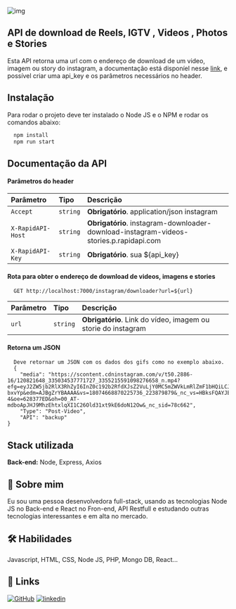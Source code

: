 ![img](back-end/src/assets/instagram.jpg)
## API de download de Reels, IGTV , Videos , Photos e Stories

Esta API retorna uma url com o endereço de download de um video, imagem ou story do instagram, a documentação está disponíel nesse [link](https://rapidapi.com/maatootz/api/instagram-downloader-download-instagram-videos-stories/), e possível criar uma api_key e os parâmetros necessários no header. 

## Instalação

Para rodar o projeto deve ter instalado o Node JS e o NPM e rodar os comandos abaixo:

```bash
  npm install 
  npm run start
```

## Documentação da API
#### Parâmetros do header

| Parâmetro   | Tipo       | Descrição                                             |
| :---------- | :--------- | :---------------------------------------------------- |
| `Accept`          | `string` | **Obrigatório**. application/json instagram |
| `X-RapidAPI-Host` | `string` | **Obrigatório**. instagram-downloader-download-instagram-videos-stories.p.rapidapi.com        |
| `X-RapidAPI-Key`  | `string` | **Obrigatório**. sua ${api_key}             |

#### Rota para obter o endereço de download de videos, imagens e stories
```
  GET http://localhost:7000/instagram/downloader?url=${url}
```
| Parâmetro   | Tipo       | Descrição                                             |
| :---------- | :--------- | :---------------------------------------------------- |
| `url` | `string` | **Obrigatório**. Link do vídeo, imagem ou storie do instagram |
#### Retorna um JSON

```
  Deve retornar um JSON com os dados dos gifs como no exemplo abaixo.
  {
    "media": "https://scontent.cdninstagram.com/v/t50.2886-16/120821648_335034537771727_3355215591098276658_n.mp4?efg=eyJ2ZW5jb2RlX3RhZyI6InZ0c192b2RfdXJsZ2VuLjY0MC5mZWVkLmRlZmF1bHQiLCJxZV9ncm91cHMiOiJbXCJpZ193ZWJfZGVsaXZlcnlfdnRzX290ZlwiXSJ9&_nc_ht=scontent.cdninstagram.com&_nc_cat=107&_nc_ohc=orLPgx6xj44AX-bxvYp&edm=AJBgZrYBAAAA&vs=18074668870225736_223879879&_nc_vs=HBksFQAYJEdKQ1hNd2ZQZ3B4T3RqQUJBRExiUTZ6TkhwQXVia1lMQUFBRhUAAsgBABUAGCRHTjZkTXdkbXlZWnM0V2dGQUtIM29wWThjSm9CYmtZTEFBQUYVAgLIAQAoABgAGwAVAAAmkJrHz5i0m0AVAigCQzMsF0At3bItDlYEGBJkYXNoX2Jhc2VsaW5lXzFfdjERAHXqBwA%3D&ccb=7-4&oe=628377ED&oh=00_AT-mdboApJHJ9MhzEhtxlqXI1C26Old31xt9kE6doN12Ow&_nc_sid=78c662",
    "Type": "Post-Video",
    "API": "backup"
}
````
## Stack utilizada

**Back-end:** Node, Express, Axios

## 🚀 Sobre mim
Eu sou uma pessoa desenvolvedora full-stack, usando as tecnologias Node JS no Back-end e React no Fron-end, API Restfull e estudando outras tecnologias interessantes e em alta no mercado.

## 🛠 Habilidades
Javascript, HTML, CSS, Node JS, PHP, Mongo DB, React...

## 🔗 Links
[![GitHub](https://img.shields.io/badge/github-000?style=for-the-badge&logo=ko-fi&logoColor=white)](https://github.com/Diones25)
[![linkedin](https://img.shields.io/badge/linkedin-0A66C2?style=for-the-badge&logo=linkedin&logoColor=white)](https://www.linkedin.com/in/diones-pereira-alves-31bb3969/)